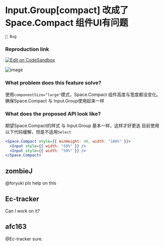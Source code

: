 # Input.Group[compact] 改成了 Space.Compact 组件UI有问题

`🐛 Bug`

### Reproduction link

[![Edit on CodeSandbox](https://camo.githubusercontent.com/90808661433696bc57dce8d4ad732307b5cec6270e6b846f114dcd7ee7f9458a/68747470733a2f2f636f646573616e64626f782e696f2f7374617469632f696d672f706c61792d636f646573616e64626f782e737667)](https://codesandbox.io/s/feedback-antd-5-space-compact-tewsj1?file=/demo.js)

![image](https://user-images.githubusercontent.com/111735598/232959395-da5a7583-c416-4371-a75b-6de88e6fa965.png)

### What problem does this feature solve?

使用`componentSize="large"`模式，Space.Compact 组件高度与宽度都没变化。
确保Space.Compact 与 Input.Group使用起来一样

### What does the proposed API look like?

期望Space.Compact的样式 与 Input.Group 基本一样，这样才好更迭
目前使用以下代码缓解，但是不适用`Select`

```jsx
<Space.Compact style={{ minHeight: 40, width: "100%" }}>
  <Input style={{ width: "50%" }} />
  <Input style={{ width: "50%" }} />
</Space.Compact>
```

<!-- generated by ant-design-issue-helper. DO NOT REMOVE -->

## zombieJ

@foryuki pls help on this

## Ec-tracker

Can I work on it?

## afc163

@Ec-tracker sure.
